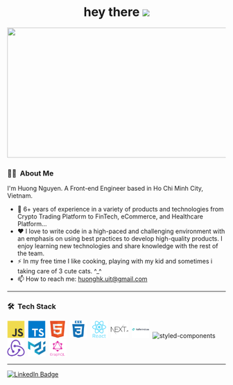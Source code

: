 <h1 align="center">hey there <img src="https://media.giphy.com/media/hvRJCLFzcasrR4ia7z/giphy.gif" width="40"></h1>

<p align="center"><img src="https://media.giphy.com/media/LMcB8XospGZO8UQq87/giphy.gif" width="600" height="300"  /></p>

### :woman_technologist: &nbsp;About Me

I'm Huong Nguyen. A Front-end Engineer based in Ho Chi Minh City, Vietnam. 
- 🔭 6+ years of experience in a variety of products and technologies from Crypto Trading Platform to FinTech, eCommerce, and Healthcare Platform...
- ❤️ I love to write code in a high-paced and challenging environment with an emphasis on using best practices to develop high-quality products. I enjoy learning new technologies and share knowledge with the rest of the team.
- ⚡ In my free time I like cooking, playing with my kid and sometimes i taking care of 3 cute cats. ^_^
- 📫 How to reach me: huonghk.uit@gmail.com

---

### 🛠 &nbsp;Tech Stack

<p>
<img src="https://github.com/devicons/devicon/blob/master/icons/javascript/javascript-original.svg" title="JavaScript" alt="JavaScript" width="40" height="40"/>&nbsp;
<img src="https://github.com/devicons/devicon/blob/master/icons/typescript/typescript-original.svg" title="TypeScript" alt="TypeScript" width="40" height="40"/>&nbsp;
<img src="https://github.com/devicons/devicon/blob/master/icons/html5/html5-original.svg" title="HTML5" alt="HTML" width="40" height="40"/>&nbsp;
<img src="https://github.com/devicons/devicon/blob/master/icons/css3/css3-plain-wordmark.svg"  title="CSS3" alt="CSS" width="40" height="40"/>&nbsp;
<img src="https://github.com/devicons/devicon/blob/master/icons/react/react-original-wordmark.svg" title="React.js" alt="React.js" width="40" height="40"/>&nbsp;
  <img src="https://github.com/devicons/devicon/blob/master/icons/nextjs/nextjs-original-wordmark.svg" title="Next.js" alt="Next.js" width="40" height="40"/>&nbsp;
<img src="https://github.com/devicons/devicon/blob/master/icons/tailwindcss/tailwindcss-original-wordmark.svg" title="TailwindCSS" alt="TailwindCSS" width="40" height="40"/>&nbsp;
<img src="https://styled-components.com/logo.png" title="styled-components" alt="styled-components " width="40" height="40"/>&nbsp;
<img src="https://github.com/devicons/devicon/blob/master/icons/redux/redux-original.svg" title="Redux" alt="Redux " width="40" height="40"/>&nbsp;
<img src="https://github.com/devicons/devicon/blob/master/icons/materialui/materialui-original.svg" title="Material UI" alt="Material UI" width="40" height="40"/>&nbsp;
  <img src="https://github.com/devicons/devicon/blob/master/icons/graphql/graphql-plain-wordmark.svg" title="Material UI" alt="Material UI" width="40" height="40"/>&nbsp;
</p>

---

<a href="https://www.linkedin.com/in/huongdevvn"><img src="https://img.shields.io/badge/LinkedIn-blue?style=for-the-badge&logo=linkedin&logoColor=white" alt="LinkedIn Badge"></a>

